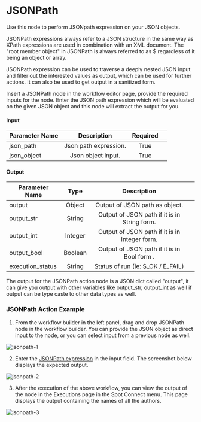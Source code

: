 # JSONPath 

Use this node to perform JSONpath expression on your JSON objects. 

JSONPath expressions always refer to a JSON structure in the same way as XPath expressions are used in combination with an XML document. The "root member object" in JSONPath is always referred to as $ regardless of it being an object or array. 

JSONPath expression can be used to traverse a deeply nested JSON input and filter out the interested values as output, which can be used for further actions. It can also be used to get output in a sanitized form. 

Insert a JSONPath node in the workflow editor page, provide the required inputs for the node. Enter the JSON path expression which will be evaluated on the given JSON object and this node will extract the output for you. 

#### Input 

|       Parameter Name  |           Description      |      Required  |   |
|-----------------------|:--------------------------:|:--------------:|---|
|      json_path        |     Json path expression.  |     True       |   |
|      json_object      |     Json object input.     |     True       |   |

#### Output 

|       Parameter Name   |       Type   |                       Description                  |   |
|------------------------|:------------:|:--------------------------------------------------:|---|
|      output            |     Object   |     Output of JSON path as object.                 |   |
|      output_str        |     String   |     Output of JSON path if it is in String form.   |   |
|      output_int        |     Integer  |     Output of JSON path if it is in Integer form.  |   |
|      output_bool       |     Boolean  |     Output of JSON path if it is in Bool form .    |   |
|      execution_status  |     String   |     Status of run (ie: S_OK / E_FAIL)              |   |

The output for the JSONPath action node is a JSON dict called "output", it can give you output with other variables like output_str, output_int as well if output can be type caste to other data types as well.  

### JSONPath Action Example 

1. From the workflow builder in the left panel, drag and drop JSONPath node in the workflow builder. You can provide the JSON object as direct input to the node, or you can select input from a previous node as well. 

![jsonpath-1](https://github.com/spotinst/help/assets/106514736/b5c54824-f0ab-423f-96a2-0976f7333249)

2. Enter the [JSONPath expression](https://goessner.net/articles/JsonPath/index.html#e2) in the input field. The screenshot below displays the expected output. 

![jsonpath-2](https://github.com/spotinst/help/assets/106514736/cb58eefe-a46a-4401-be85-3a1e4679ea30)

3. After the execution of the above workflow, you can view the output of the node in the Executions page in the Spot Connect menu. This page displays the output containing the names of all the authors. 

![jsonpath-3](https://github.com/spotinst/help/assets/106514736/917be504-d829-4d8f-bc87-db416e235a28)
